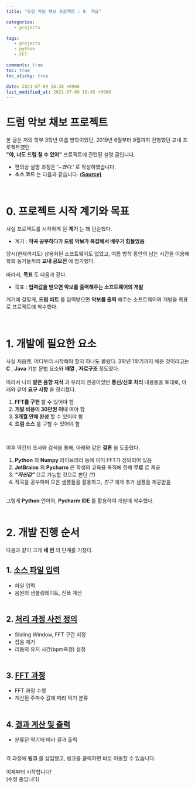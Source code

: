 ```yaml
---
title: "드럼 악보 채보 프로젝트 : 0. 개요"

categories:
   - projects

tags:
   - projects
   - python
   - FFT

comments: true
toc: true
toc_sticky: true

date: 2021-07-09 16:38 +0900
last_modified_at: 2021-07-09 16:45 +0900
---
```


# 드럼 악보 채보 프로젝트
본 글은 저의 학부 3학년 여름 방학이었던, 2019년 6월부터 9월까지 진행했던 교내 프로젝트였던<br/>
__"야, 너도 드럼 칠 수 있어"__ 프로젝트에 관련된 설명 글입니다.<br/>

* 편의상 설명 과정은 _'~했다.'_ 로 작성하였습니다.
* __소스 코드__ 는 다음과 같습니다. [__(Source)__](https://github.com/bye0nys/drum-final)

<br/>

# 0. 프로젝트 시작 계기와 목표
사실 프로젝트를 시작하게 된 __계기__ 는 꽤 단순했다.
* 계기 : __작곡 공부하다가 드럼 악보가 복잡해서 배우기 힘들었음__<br/>

당시(현재까지도) 상용화된 소프트웨어도 없었고, 여름 방학 동안의 남는 시간을 이용해 학회 동기들끼리 __교내 공모전__ 에 참가했다.<br/><br/>
따라서, __목표__ 도 다음과 같다.
* 목표 : __입력값을 받으면 악보를 출력해주는 소프트웨어의 개발__<br/>

계기에 걸맞게, __드럼 비트__ 를 입력받으면 __악보를 출력__ 해주는 소프트웨어의 개발을 목표로 프로젝트에 착수했다.

<br/>

# 1. 개발에 필요한 요소
사실 처음엔, 어디부터 시작해야 할지 하나도 몰랐다. 3학년 1학기까지 배운 것이라고는 __C__ , __Java__ 기본 문법 요소와 __배열__ , __자료구조__ 정도였다.<br/><br/>
따라서 나의 __얕은 음향 지식__ 과 우리의 전공이었던 __통신/신호 처리__ 내용들을 토대로, 아래와 같이 __요구 사항__ 을 정리했다.
1. __FFT를 구현__ 할 수 있어야 함
2. __개발 비용이 30만원 이내__ 여야 함
3. __3개월 안에 완성__ 할 수 있어야 함
4. __드럼 소스__ 를 구할 수 있어야 함

<br/>

이후 약간의 조사와 검색을 통해, 아래와 같은 __결론__ 을 도출했다.<br/>

1. __Python__ 의 __Numpy__ 라이브러리 등에 이미 FFT가 정의되어 있음
2. __JetBrains__ 의 __Pycharm__ 은 학생의 교육용 목적에 한해 __무료__ 로 제공
3. ___"자신감"___ 으로 가능할 것으로 판단 _(?)_
4. 작곡을 공부하며 모은 샘플들을 활용하고, _친구_ 에게 추가 샘플을 제공받음
<br/><br/>

그렇게 __Python__ 언어와, __Pycharm IDE__ 를 활용하여 개발에 착수했다.
<br/><br/>

# 2. 개발 진행 순서
다음과 같이 크게 __네 번__ 의 단계를 거쳤다.

## 1. [__소스 파일 입력__](https://bye0nys.github.io/projects/drum-1)
   - 파일 입력
   - 음원의 샘플링레이트, 진폭 계산<br/><br/>

## 2. [__처리 과정 사전 정의__](https://bye0nys.github.io/projects/drum-2)
   - Sliding Window, FFT 구간 지정
   - 잡음 제거
   - 리듬의 유지 시간(bpm측정) 설정<br/><br/>

## 3. [__FFT 과정__](https://bye0nys.github.io/projects/drum-3)
   - FFT 과정 수행
   - 계산된 주파수 값에 따라 악기 분류<br/><br/>

## 4. [__결과 계산 및 출력__](https://bye0nys.github.io/projects/drum-4)
   - 분류된 악기에 따라 결과 출력<br/><br/>

각 과정에 __링크__ 를 삽입했고, 링크를 클릭하면 바로 이동할 수 있습니다.<br/><br/>
이제부터 시작합니다!
<br/>(수정 중입니다)